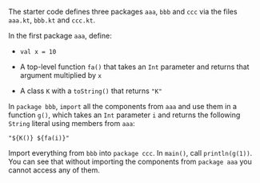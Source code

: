 

The starter code defines three packages `aaa`, `bbb` and `ccc` via the files
`aaa.kt`, `bbb.kt` and `ccc.kt`.

In the first package `aaa`, define:

- `val x = 10`

- A top-level function `fa()` that takes an `Int` parameter and returns that
    argument multiplied by `x`

- A class `K` with a `toString()` that returns `"K"`

In `package bbb`, `import` all the components from `aaa` and use them in a
function `g()`, which takes an `Int` parameter `i` and returns the following
`String` literal using members from `aaa`:

```text
"${K()} ${fa(i)}"
```

Import everything from `bbb` into `package ccc`. In `main()`, call
`println(g(1))`. You can see that without importing the 
components from `package aaa` you cannot access any of them.
